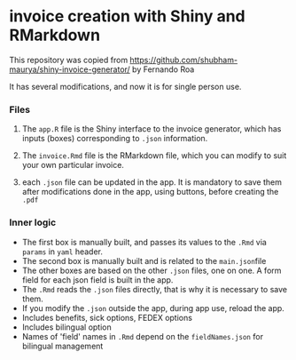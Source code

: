 # invoice creation with Shiny and RMarkdown

This repository was copied from https://github.com/shubham-maurya/shiny-invoice-generator/
by Fernando Roa

It has several modifications, and now it is for single person use.

### Files

1. The `app.R` file is the Shiny interface to the invoice generator, which has inputs (boxes) corresponding to
`.json` information.

2. The `invoice.Rmd` file is the RMarkdown file, which you can modify to suit your own particular invoice. 

3. each `.json` file can be updated in the app. It is mandatory
to save them after modifications done in the app, using buttons, before creating the `.pdf`

### Inner logic

- The first box is manually built, and passes its values to the `.Rmd` via `params` in `yaml` header. 
- The second box is manually built and is related to the `main.json`file 
- The other boxes are based on the other `.json` files, one on one. A form field for each json field is built in the app.  
- The `.Rmd` reads the `.json` files directly, that is why it is necessary to save them.
- If you modify the `.json` outside the app, during app use, reload the app.
- Includes benefits, sick options, FEDEX options
- Includes bilingual option
- Names of 'field' names in `.Rmd` depend on the `fieldNames.json` for bilingual management
